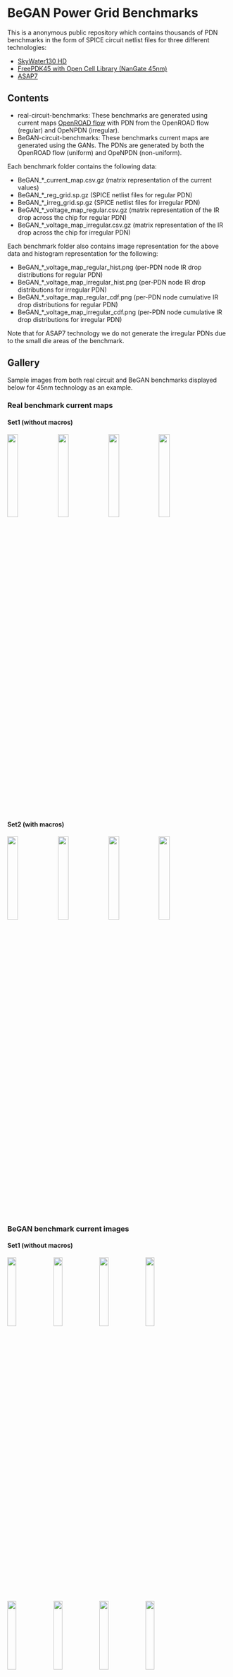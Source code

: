 # BeGAN Power Grid Benchmarks

This is a anonymous public repository which contains thousands of PDN benchmarks in the form of SPICE circuit netlist files for three different technologies: 

- [SkyWater130 HD](https://github.com/google/skywater-pdk)
- [FreePDK45 with Open Cell Library (NanGate 45nm)](https://github.com/The-OpenROAD-Project/OpenROAD-flow-scripts/tree/master/flow/platforms/nangate45)
- [ASAP7](https://github.com/The-OpenROAD-Project/asap7)

## Contents

- real-circuit-benchmarks: These benchmarks are generated using current maps [OpenROAD flow](https://github.com/The-OpenROAD-Project/OpenROAD-flow-scripts/tree/master/flow/platforms/nangate45) with PDN from the OpenROAD flow (regular) and OpeNPDN (irregular). 
- BeGAN-circuit-benchmarks: These benchmarks current maps are generated using the GANs. The PDNs are generated by both the OpenROAD flow (uniform) and OpeNPDN (non-uniform).

 Each benchmark folder contains the following data:
 - BeGAN_*_current_map.csv.gz (matrix representation of the current values) 
 - BeGAN_*_reg_grid.sp.gz (SPICE netlist files for regular PDN)
 - BeGAN_*_irreg_grid.sp.gz (SPICE netlist files for irregular PDN)
 - BeGAN_*_voltage_map_regular.csv.gz (matrix representation of the IR drop across the chip for regular PDN)
 - BeGAN_*_voltage_map_irregular.csv.gz (matrix representation of the IR drop across the chip for irregular PDN)
 
 
 Each benchmark folder also contains image representation for the above data and histogram representation for the following:
 - BeGAN_*_voltage_map_regular_hist.png (per-PDN node IR drop distributions for regular PDN)
 - BeGAN_*_voltage_map_irregular_hist.png (per-PDN node IR drop distributions for irregular PDN)
 - BeGAN_*_voltage_map_regular_cdf.png (per-PDN node cumulative IR drop distributions for regular PDN)
 - BeGAN_*_voltage_map_irregular_cdf.png (per-PDN node cumulative IR drop distributions for irregular PDN)

Note that for ASAP7 technology we do not generate the irregular PDNs due to the
small die areas of the benchmark.

## Gallery

Sample images from both real circuit and BeGAN benchmarks displayed below for
45nm technology as an example.

### Real benchmark current maps

#### Set1 (without macros)
<img
src="https://github.com/PDN-BeGAN/BeGAN-benchmarks/blob/master/real-circuit-benchmarks/nangate45/images/aes_current_map.png" width="22%"></img> 
<img
src="https://github.com/PDN-BeGAN/BeGAN-benchmarks/blob/master/real-circuit-benchmarks/nangate45/images/ibex_current_map.png" width="22%"></img> 
<img
src="https://github.com/PDN-BeGAN/BeGAN-benchmarks/blob/master/real-circuit-benchmarks/nangate45/images/jpeg_current_map.png" width="22%"></img> 
<img
src="https://github.com/PDN-BeGAN/BeGAN-benchmarks/blob/master/real-circuit-benchmarks/nangate45/images/swerv_current_map.png" width="22%"></img> 

#### Set2 (with macros)

<img
src="https://github.com/PDN-BeGAN/BeGAN-benchmarks/blob/master/real-circuit-benchmarks/nangate45/images/bp_current_map.png" width="22%"></img> 
<img
src="https://github.com/PDN-BeGAN/BeGAN-benchmarks/blob/master/real-circuit-benchmarks/nangate45/images/bp_be_current_map.png" width="22%"></img> 
<img
src="https://github.com/PDN-BeGAN/BeGAN-benchmarks/blob/master/real-circuit-benchmarks/nangate45/images/bp_fe_current_map.png" width="22%"></img> 
<img
src="https://github.com/PDN-BeGAN/BeGAN-benchmarks/blob/master/real-circuit-benchmarks/nangate45/images/bp_multi_current_map.png" width="22%"></img> 



### BeGAN benchmark current images

#### Set1 (without macros)
<img
src="https://github.com/PDN-BeGAN/BeGAN-benchmarks/blob/master/BeGAN-circuit-benchmarks/nangate45/set1/images/BeGAN_001_current_map.png" width="20%"></img> 
<img
src="https://github.com/PDN-BeGAN/BeGAN-benchmarks/blob/master/BeGAN-circuit-benchmarks/nangate45/set1/images/BeGAN_002_current_map.png" width="20%"></img> 
<img
src="https://github.com/PDN-BeGAN/BeGAN-benchmarks/blob/master/BeGAN-circuit-benchmarks/nangate45/set1/images/BeGAN_004_current_map.png" width="20%"></img> 
<img
src="https://github.com/PDN-BeGAN/BeGAN-benchmarks/blob/master/BeGAN-circuit-benchmarks/nangate45/set1/images/BeGAN_005_current_map.png" width="20%"></img> 
<img
src="https://github.com/PDN-BeGAN/BeGAN-benchmarks/blob/master/BeGAN-circuit-benchmarks/nangate45/set1/images/BeGAN_008_current_map.png" width="20%"></img> 
<img
src="https://github.com/PDN-BeGAN/BeGAN-benchmarks/blob/master/BeGAN-circuit-benchmarks/nangate45/set1/images/BeGAN_994_current_map.png" width="20%"></img> 
<img
src="https://github.com/PDN-BeGAN/BeGAN-benchmarks/blob/master/BeGAN-circuit-benchmarks/nangate45/set1/images/BeGAN_010_current_map.png" width="20%"></img> 
<img
src="https://github.com/PDN-BeGAN/BeGAN-benchmarks/blob/master/BeGAN-circuit-benchmarks/nangate45/set1/images/BeGAN_024_current_map.png" width="20%"></img> 

#### Set2 (with macros)
<img
src="https://github.com/PDN-BeGAN/BeGAN-benchmarks/blob/master/BeGAN-circuit-benchmarks/nangate45/set2/images/BeGAN_001_current_map.png" width="20%"></img> 
<img
src="https://github.com/PDN-BeGAN/BeGAN-benchmarks/blob/master/BeGAN-circuit-benchmarks/nangate45/set2/images/BeGAN_002_current_map.png" width="20%"></img> 
<img
src="https://github.com/PDN-BeGAN/BeGAN-benchmarks/blob/master/BeGAN-circuit-benchmarks/nangate45/set2/images/BeGAN_004_current_map.png" width="20%"></img> 
<img
src="https://github.com/PDN-BeGAN/BeGAN-benchmarks/blob/master/BeGAN-circuit-benchmarks/nangate45/set2/images/BeGAN_005_current_map.png" width="20%"></img> 
<img
src="https://github.com/PDN-BeGAN/BeGAN-benchmarks/blob/master/BeGAN-circuit-benchmarks/nangate45/set2/images/BeGAN_008_current_map.png" width="20%"></img> 
<img
src="https://github.com/PDN-BeGAN/BeGAN-benchmarks/blob/master/BeGAN-circuit-benchmarks/nangate45/set2/images/BeGAN_994_current_map.png" width="20%"></img> 
<img
src="https://github.com/PDN-BeGAN/BeGAN-benchmarks/blob/master/BeGAN-circuit-benchmarks/nangate45/set2/images/BeGAN_010_current_map.png" width="20%"></img> 
<img
src="https://github.com/PDN-BeGAN/BeGAN-benchmarks/blob/master/BeGAN-circuit-benchmarks/nangate45/set2/images/BeGAN_024_current_map.png" width="20%"></img> 


### Real benchmark IR drop heatmaps

#### Set1 (without macros)
<img
src="https://github.com/PDN-BeGAN/BeGAN-benchmarks/blob/master/real-circuit-benchmarks/nangate45/images/aes_voltage_map_regular.png" width="22%"></img> 
<img
src="https://github.com/PDN-BeGAN/BeGAN-benchmarks/blob/master/real-circuit-benchmarks/nangate45/images/ibex_voltage_map_regular.png" width="22%"></img> 
<img
src="https://github.com/PDN-BeGAN/BeGAN-benchmarks/blob/master/real-circuit-benchmarks/nangate45/images/jpeg_voltage_map_regular.png" width="22%"></img> 
<img
src="https://github.com/PDN-BeGAN/BeGAN-benchmarks/blob/master/real-circuit-benchmarks/nangate45/images/swerv_voltage_map_regular.png" width="22%"></img> 

#### Set2 (with macros)
<img
src="https://github.com/PDN-BeGAN/BeGAN-benchmarks/blob/master/real-circuit-benchmarks/nangate45/images/bp_voltage_map_regular.png" width="22%"></img> 
<img
src="https://github.com/PDN-BeGAN/BeGAN-benchmarks/blob/master/real-circuit-benchmarks/nangate45/images/bp_fe_voltage_map_regular.png" width="22%"></img> 
<img
src="https://github.com/PDN-BeGAN/BeGAN-benchmarks/blob/master/real-circuit-benchmarks/nangate45/images/bp_be_voltage_map_regular.png" width="22%"></img> 
<img
src="https://github.com/PDN-BeGAN/BeGAN-benchmarks/blob/master/real-circuit-benchmarks/nangate45/images/bp_multi_voltage_map_regular.png" width="22%"></img> 

### BeGAN benchmark IR drop heatmaps
#### Set1 (without macros)
<img
src="https://github.com/PDN-BeGAN/BeGAN-benchmarks/blob/master/BeGAN-circuit-benchmarks/nangate45/set1/images/BeGAN_001_voltage_map_regular.png" width="22%"></img> 
<img
src="https://github.com/PDN-BeGAN/BeGAN-benchmarks/blob/master/BeGAN-circuit-benchmarks/nangate45/set1/images/BeGAN_002_voltage_map_regular.png" width="22%"></img> 
<img
src="https://github.com/PDN-BeGAN/BeGAN-benchmarks/blob/master/BeGAN-circuit-benchmarks/nangate45/set1/images/BeGAN_004_voltage_map_regular.png" width="22%"></img> 
<img
src="https://github.com/PDN-BeGAN/BeGAN-benchmarks/blob/master/BeGAN-circuit-benchmarks/nangate45/set1/images/BeGAN_005_voltage_map_regular.png" width="22%"></img> 
<img
src="https://github.com/PDN-BeGAN/BeGAN-benchmarks/blob/master/BeGAN-circuit-benchmarks/nangate45/set1/images/BeGAN_008_voltage_map_regular.png" width="22%"></img> 
<img
src="https://github.com/PDN-BeGAN/BeGAN-benchmarks/blob/master/BeGAN-circuit-benchmarks/nangate45/set1/images/BeGAN_994_voltage_map_regular.png" width="22%"></img> 
<img
src="https://github.com/PDN-BeGAN/BeGAN-benchmarks/blob/master/BeGAN-circuit-benchmarks/nangate45/set1/images/BeGAN_019_voltage_map_regular.png" width="22%"></img> 
<img
src="https://github.com/PDN-BeGAN/BeGAN-benchmarks/blob/master/BeGAN-circuit-benchmarks/nangate45/set1/images/BeGAN_024_voltage_map_regular.png" width="22%"></img> 


#### Set2 (with macros)
<img
src="https://github.com/PDN-BeGAN/BeGAN-benchmarks/blob/master/BeGAN-circuit-benchmarks/nangate45/set2/images/BeGAN_001_voltage_map_regular.png" width="22%"></img> 
<img
src="https://github.com/PDN-BeGAN/BeGAN-benchmarks/blob/master/BeGAN-circuit-benchmarks/nangate45/set2/images/BeGAN_002_voltage_map_regular.png" width="22%"></img> 
<img
src="https://github.com/PDN-BeGAN/BeGAN-benchmarks/blob/master/BeGAN-circuit-benchmarks/nangate45/set2/images/BeGAN_004_voltage_map_regular.png" width="22%"></img> 
<img
src="https://github.com/PDN-BeGAN/BeGAN-benchmarks/blob/master/BeGAN-circuit-benchmarks/nangate45/set2/images/BeGAN_005_voltage_map_regular.png" width="22%"></img> 
<img
src="https://github.com/PDN-BeGAN/BeGAN-benchmarks/blob/master/BeGAN-circuit-benchmarks/nangate45/set2/images/BeGAN_008_voltage_map_regular.png" width="22%"></img> 
<img
src="https://github.com/PDN-BeGAN/BeGAN-benchmarks/blob/master/BeGAN-circuit-benchmarks/nangate45/set2/images/BeGAN_994_voltage_map_regular.png" width="22%"></img> 
<img
src="https://github.com/PDN-BeGAN/BeGAN-benchmarks/blob/master/BeGAN-circuit-benchmarks/nangate45/set2/images/BeGAN_019_voltage_map_regular.png" width="22%"></img> 
<img
src="https://github.com/PDN-BeGAN/BeGAN-benchmarks/blob/master/BeGAN-circuit-benchmarks/nangate45/set2/images/BeGAN_024_voltage_map_regular.png" width="22%"></img> 

## Benchmark description
We use a SPICE format for releasing out benchmarks. An example is listed below
```
R645 n1_108000_179200_1 n1_102600_179200_1 0.14
R646 n1_113400_179200_1 n1_113400_179200_3 4.23
I7 n1_113400_179200_1 0 4.24901e-08
V0 n1_81000_106230_7 0 1.1
```

The generic convention is: `<electric component> <node1> <node2> <value>`

The node is defined using the following convention: `<netname>_<x-cordinate>_<y-cordinate>_<layer-idx>`
In the above example R645 is via since they share the same x and y coordinate but the layer changes. 

## Benchmark examples summary

The table below summarizes the components for randomly sampled BeGAN benchmarks
for NanGate 45nm technology.

| BeGAN id  | #nodes                        | #resistors | #voltage sources  | #current sources  |
|-----------|-------------------------------|------------|-------------------|-------------------|
| 1         | 18409                         | 19903      | 4                 | 15750             |
| 2         | 50924                         | 55332      | 9                 | 43472             |
| 3         | 455112                        | 493695     | 64                | 391220            |
| 4         | 112546                        | 122641     | 12                | 95934             |
| 5         | 178555                        | 193018     | 24                | 153738            |
| 6         | 179730                        | 195360     | 24                | 153738            |
| 7         | 82389                         | 89254      | 12                | 70738             |

## Cite

Please cite our paper if you use our benchmarks in your own work:

```
@inproceedings{BeGAN,
  title={BeGAN: Power Grid Benchmark Generation Using a Process-portable GAN-based Methodology},
  author={Chhabria, Vidya A. and Kunal, Kishor and Zabihi, Masoud and Sapatnekar, Sachin S.},
  booktitle={IEEE/ACM International Conference On Computer Aided Design (ICCAD)},
  year={2021},
  pages={1-8}
}
```

